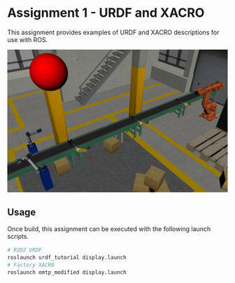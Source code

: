 # Assignment 1 - URDF and XACRO

This assignment provides examples of URDF and XACRO descriptions for use with ROS.

![omtp_factory_modified](graphics/omtp_factory_modified.png)

## Usage
Once build, this assignment can be executed with the following launch scripts.
```bash
# R2D2 URDF
roslaunch urdf_tutorial display.launch
# Factory XACRO
roslaunch omtp_modified display.launch
```
